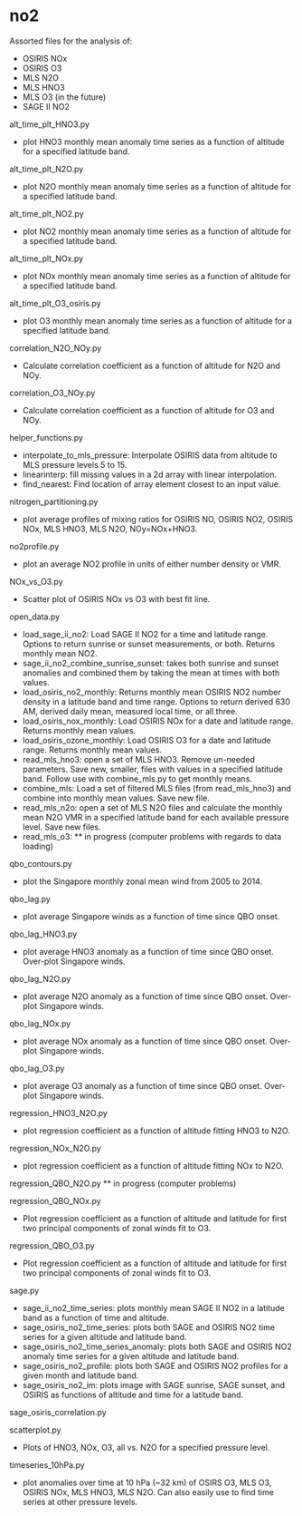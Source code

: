 # no2

Assorted files for the analysis of:
- OSIRIS NOx
- OSIRIS O3
- MLS N2O 
- MLS HNO3
- MLS O3 (in the future)
- SAGE II NO2


alt_time_plt_HNO3.py
- plot HNO3 monthly mean anomaly time series as a function of altitude for a specified latitude band.

alt_time_plt_N2O.py
- plot N2O monthly mean anomaly time series as a function of altitude for a specified latitude band.

alt_time_plt_NO2.py
- plot NO2 monthly mean anomaly time series as a function of altitude for a specified latitude band.

alt_time_plt_NOx.py
- plot NOx monthly mean anomaly time series as a function of altitude for a specified latitude band.

alt_time_plt_O3_osiris.py
- plot O3 monthly mean anomaly time series as a function of altitude for a specified latitude band.

correlation_N2O_NOy.py
- Calculate correlation coefficient as a function of altitude for N2O and NOy.

correlation_O3_NOy.py
- Calculate correlation coefficient as a function of altitude for O3 and NOy.

helper_functions.py
- interpolate_to_mls_pressure: Interpolate OSIRIS data from altitude to MLS pressure levels 5 to 15.
- linearinterp: fill missing values in a 2d array with linear interpolation.
- find_nearest: Find location of array element closest to an input value.

nitrogen_partitioning.py
- plot average profiles of mixing ratios for OSIRIS NO, OSIRIS NO2, OSIRIS NOx, MLS HNO3, MLS N2O, NOy=NOx+HNO3.

no2profile.py
- plot an average NO2 profile in units of either number density or VMR.

NOx_vs_O3.py
- Scatter plot of OSIRIS NOx vs O3 with best fit line.

open_data.py
- load_sage_ii_no2: Load SAGE II NO2 for a time and latitude range. Options to return sunrise or sunset measurements, or both. Returns monthly mean NO2.
- sage_ii_no2_combine_sunrise_sunset: takes both sunrise and sunset anomalies and combined them by taking the mean at times with both values.
- load_osiris_no2_monthly: Returns monthly mean OSIRIS NO2 number density in a latitude band and time range. Options to return derived 630 AM, derived daily mean, measured local time, or all three.
- load_osiris_nox_monthly: Load OSIRIS NOx for a date and latitude range. Returns monthly mean values.
- load_osiris_ozone_monthly: Load OSIRIS O3 for a date and latitude range. Returns monthly mean values.
- read_mls_hno3: open a set of MLS HNO3. Remove un-needed parameters. Save new, smaller, files with values in a specified latitude band. Follow use with combine_mls.py to get monthly means.
- combine_mls: Load a set of filtered MLS files (from read_mls_hno3) and combine into monthly mean values. Save new file.
- read_mls_n2o: open a set of MLS N2O files and calculate the monthly mean N2O VMR in a specified latitude band for each available pressure level. Save new files.
- read_mls_o3: ** in progress (computer problems with regards to data loading)

qbo_contours.py
- plot the Singapore monthly zonal mean wind from 2005 to 2014.

qbo_lag.py
- plot average Singapore winds as a function of time since QBO onset.

qbo_lag_HNO3.py
- plot average HNO3 anomaly as a function of time since QBO onset. Over-plot Singapore winds.

qbo_lag_N2O.py
- plot average N2O anomaly as a function of time since QBO onset. Over-plot Singapore winds.

qbo_lag_NOx.py
- plot average NOx anomaly as a function of time since QBO onset. Over-plot Singapore winds.

qbo_lag_O3.py
- plot average O3 anomaly as a function of time since QBO onset. Over-plot Singapore winds.

regression_HNO3_N2O.py
- plot regression coefficient as a function of altitude fitting HNO3 to N2O.

regression_NOx_N2O.py
- plot regression coefficient as a function of altitude fitting NOx to N2O.

regression_QBO_N2O.py ** in progress (computer problems)

regression_QBO_NOx.py
- Plot regression coefficient as a function of altitude and latitude for first two principal components of zonal winds fit to O3.

regression_QBO_O3.py
- Plot regression coefficient as a function of altitude and latitude for first two principal components of zonal winds fit to O3.

sage.py
- sage_ii_no2_time_series: plots monthly mean SAGE II NO2 in a latitude band as a function of time and altitude. 
- sage_osiris_no2_time_series: plots both SAGE and OSIRIS NO2 time series for a given altitude and latitude band.
- sage_osiris_no2_time_series_anomaly: plots both SAGE and OSIRIS NO2 anomaly time series for a given altitude and latitude band.
- sage_osiris_no2_profile: plots both SAGE and OSIRIS NO2 profiles for a given month and latitude band.
- sage_osiris_no2_im: plots image with SAGE sunrise, SAGE sunset, and OSIRIS as functions of altitude and time for a latitude band.

sage_osiris_correlation.py

scatterplot.py
- Plots of HNO3, NOx, O3, all vs. N2O for a specified pressure level.

timeseries_10hPa.py
- plot anomalies over time at 10 hPa (~32 km) of OSIRS O3, MLS O3, OSIRIS NOx, MLS HNO3, MLS N2O. Can also easily use to find time series at other pressure levels.
